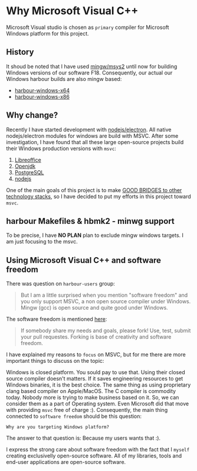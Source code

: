 Why Microsoft Visual C++
========================

Microsoft Visual studio is chosen as `primary` compiler for Microsoft Windows platform for this project.

## History

It shoud be noted that I have used [mingw/msys2](https://github.com/hernad/F18/blob/4/ci-build-win32.sh) until now for building Windows versions of our software F18.
Consequently, our actual our Windows harbour builds are also mingw based:
- [harbour-windows-x64](https://bintray.com/bringout/harbour/harbour-windows-x64#files)
- [harbour-windows-x86](https://bintray.com/bringout/harbour/harbour-windows-x86#files)

## Why change?

Recently I have started development with [nodejs/electron](https://github.com/hernad/eShell).
All native nodejs/electron modules for windows are build with MSVC.
After some investigation, I have found that all these large open-source projects build their Windows production versions with `msvc`: 
1. [Libreoffice](https://wiki.documentfoundation.org/Development/BuildingOnWindows)
2. [Openjdk](https://wiki.openjdk.java.net/display/Build/Supported+Build+Platforms)
3. [PostgreSQL](https://www.enterprisedb.com/download-postgresql-binaries)
4. [nodejs](https://docs.microsoft.com/en-us/windows/nodejs/setup-on-windows)

One of the main goals of this project is to make [GOOD BRIDGES to other technology stacks](https://github.com/hernad/harbour/blob/master/README.md#3-solution-make-good-bridges), so I have decided to put my efforts in this project toward `msvc`.

## harbour Makefiles & hbmk2  - minwg support

To be precise, I have **NO PLAN**  plan to exclude mingw windows targets. I am just focusing to the msvc.

## Using Microsoft Visual C++ and software freedom 

There was question on `harbour-users` group:

> But I am a little surprised when you mention "software freedom" and you only support MSVC, a non open source compiler under Windows. Mingw (gcc) is open source and quite good under Windows.

The software freedom is mentioned [here](https://github.com/hernad/harbour/blob/master/INFO.txt):

> If somebody share my needs and goals, please fork! Use, test, submit your pull requestes. Forking is base of creativity and software freedom.

I have explained my reasons to `focus` on MSVC, but for me there are more important things to discuss on the topic:

Windows is closed platform. You sould pay to use that. Using their closed source compiler doesn't matters. If it saves engineering resources to get Windows binaries, it is the best choice.
The same thing as using proprietary clang based compiler on Apple/MacOS. The C compiler is commodity today. Nobody more is trying to make business based on it. So, we can consider them as a part of Operating system. Even Microsoft did that move with providing `msvc` free of charge :). Consequently, the main thing connected to `software freedom` should be this question:

	Why are you targeting Windows platform?

The answer to that question is: Because my users wants that :).

I express the strong care about software freedom with the fact that I `myself` creating exclusivelly open-source software. All of my libraries, tools and end-user applications are open-source software.
